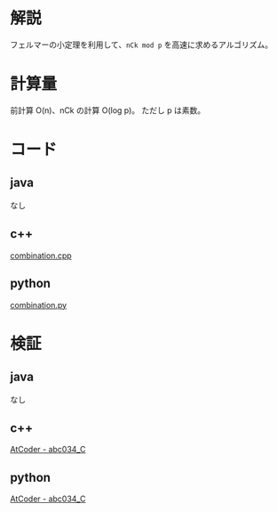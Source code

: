 # 解説

フェルマーの小定理を利用して、`nCk mod p` を高速に求めるアルゴリズム。

# 計算量

前計算 O(n)、nCk の計算 O(log p)。
ただし p は素数。

# コード

## java

なし

## c++

[combination.cpp](../lib/cpp/combination.cpp)

## python

[combination.py](../lib/python/combination.py)

# 検証

## java

なし

## c++

[AtCoder - abc034_C](https://abc034.contest.atcoder.jp/submissions/6095811)

## python

[AtCoder - abc034_C](https://atcoder.jp/contests/abc034/submissions/6105635)
